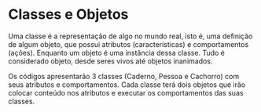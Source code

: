 # Classes e Objetos

Uma classe é a representação de algo no mundo real, isto é, uma definição de algum objeto, que possui atributos (características) e comportamentos (ações). Enquanto um objeto é uma instância dessa classe. Tudo é considerado objeto, desde seres vivos até objetos inanimados.



Os códigos apresentarão 3 classes (Caderno, Pessoa e Cachorro) com seus atributos e comportamentos. Cada classe terá dois objetos que irão colocar conteúdo nos atributos e executar os comportamentos das suas classes.